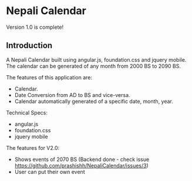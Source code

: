 Nepali Calendar
================

Version 1.0 is complete! 

<h2>Introduction</h2>

A Nepali Calendar built using angular.js, foundation.css and jquery mobile. The calendar can be generated of any month from 2000 BS to 2090 BS.

The features of this application are:
- Calendar.
- Date Conversion from AD to BS and vice-versa.
- Calendar automatically generated of a specific date, month, year.

Technical Specs:
- angular.js
- foundation.css
- jquery mobile

The features for V2.0: 
- Shows events of 2070 BS (Backend done - check issue https://github.com/prashishh/NepaliCalendar/issues/3)
- User can put their own event
